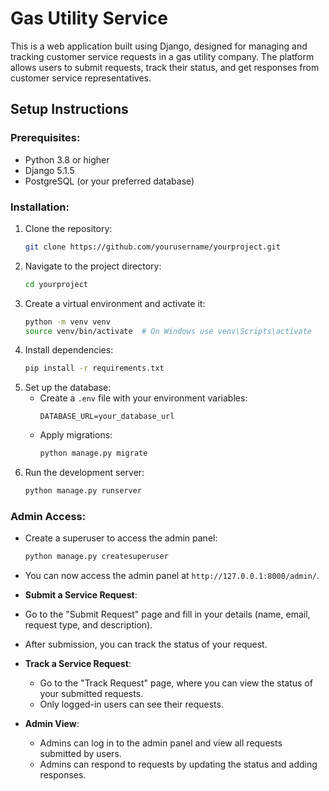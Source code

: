 # Gas Utility Service

This is a web application built using Django, designed for managing and tracking customer service requests in a gas utility company. The platform allows users to submit requests, track their status, and get responses from customer service representatives.


## Setup Instructions

### Prerequisites:
- Python 3.8 or higher
- Django 5.1.5
- PostgreSQL (or your preferred database)

### Installation:
1. Clone the repository:
   ```bash
   git clone https://github.com/yourusername/yourproject.git
   ```
2. Navigate to the project directory:
   ```bash
   cd yourproject
   ```
3. Create a virtual environment and activate it:
   ```bash
   python -m venv venv
   source venv/bin/activate  # On Windows use venv\Scripts\activate
   ```
4. Install dependencies:
   ```bash
   pip install -r requirements.txt
   ```
5. Set up the database:
   - Create a `.env` file with your environment variables:
     ```plaintext
     DATABASE_URL=your_database_url
     ```
   - Apply migrations:
     ```bash
     python manage.py migrate
     ```
6. Run the development server:
   ```bash
   python manage.py runserver
   ```

### Admin Access:
- Create a superuser to access the admin panel:
  ```bash
  python manage.py createsuperuser
  ```
- You can now access the admin panel at `http://127.0.0.1:8000/admin/`.

-  **Submit a Service Request**:
  - Go to the "Submit Request" page and fill in your details (name, email, request type, and description).
  - After submission, you can track the status of your request.

- **Track a Service Request**:
  - Go to the "Track Request" page, where you can view the status of your submitted requests.
  - Only logged-in users can see their requests.

- **Admin View**:
  - Admins can log in to the admin panel and view all requests submitted by users.
  - Admins can respond to requests by updating the status and adding responses.
